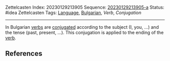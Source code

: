 Zettelcasten Index: 20230129213905
Sequence: [20230129213905-a](20230129213905-a.md)
Status: #idea
Zettelcasten Tags: [Language](../map-of-content/Language.md), [Bulgarian](../map-of-content/Bulgarian.md), *Verb*, *Conjugation*

---

In Bulgarian [verbs](20230129214114.md) are [conjugated](20230129220508.md) according to the subject (I, you, ...) and the tense (past, present, ...). This conjugation is applied to the ending of the [verb](20230129214114.md).

## References

